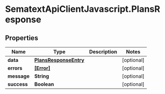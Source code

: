 # SematextApiClientJavascript.PlansResponse

## Properties
| Name        | Type                                            | Description | Notes      |
| ----------- | ----------------------------------------------- | ----------- | ---------- |
| **data**    | [**PlansResponseEntry**](PlansResponseEntry.md) |             | [optional] |
| **errors**  | [**[Error]**](Error.md)                         |             | [optional] |
| **message** | **String**                                      |             | [optional] |
| **success** | **Boolean**                                     |             | [optional] |
